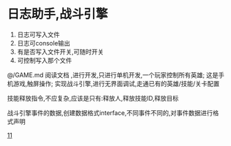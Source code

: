 # 日志助手,战斗引擎

1. 日志可写入文件
2. 日志可console输出
2. 有是否写入文件开关,可随时开关
3. 可控制写入那个文件

@/GAME.md  阅读文档 ,进行开发,只进行单机开发,一个玩家控制所有英雄;
这是手机游戏,触屏操作;
实现战斗引擎,进行无界面调试,走通已有的英雄/技能/关卡配置

技能释放指令,不应复杂,应该是只有:释放人,释放技能ID,释放目标

战斗引擎事件的数据,创建数据格式interface,不同事件不同的,对事件数据进行格式声明

[11](11)